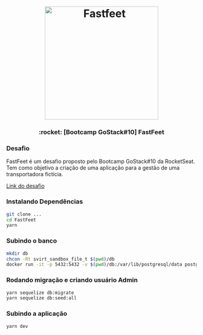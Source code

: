 <h1 align="center">
  <img alt="Fastfeet" title="Fastfeet" src="https://github.com/Rocketseat/bootcamp-gostack-desafio-02/blob/master/.github/logo.png" width="300px" />
</h1>

<h3 align="center">
  :rocket: [Bootcamp GoStack#10] FastFeet
</h3>

### Desafio
FastFeet é um desafio proposto pelo Bootcamp GoStack#10 da RocketSeat. Tem como objetivo a criação de uma aplicação para a gestão de uma transportadora fictícia.  

[Link do desafio](https://github.com/Rocketseat/bootcamp-gostack-desafio-02)

### Instalando Dependências
```sh
git clone ...
cd FastFeet
yarn
```

### Subindo o banco
```sh
mkdir db
chcon -Rt svirt_sandbox_file_t $(pwd)/db
docker run -it -p 5432:5432 -v $(pwd)/db:/var/lib/postgresql/data postgres
```

### Rodando migração e criando usuário Admin
```sh
yarn sequelize db:migrate
yarn sequelize db:seed:all
```

### Subindo a aplicação
```sh
yarn dev
```
